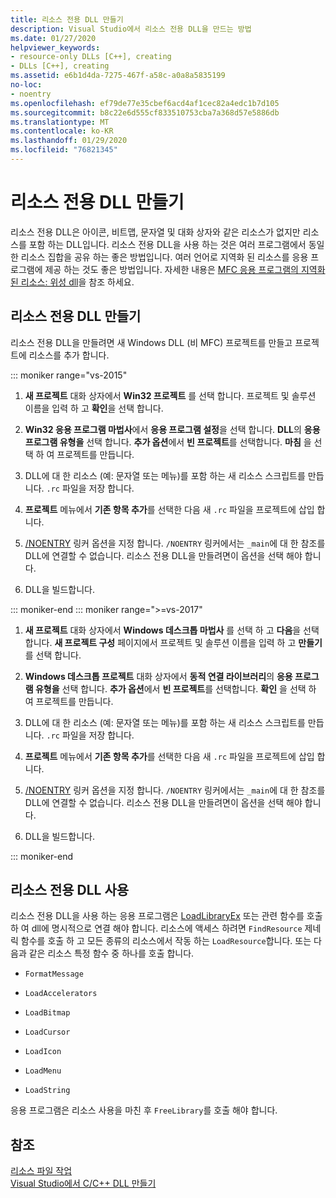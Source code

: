 ```yaml
---
title: 리소스 전용 DLL 만들기
description: Visual Studio에서 리소스 전용 DLL을 만드는 방법
ms.date: 01/27/2020
helpviewer_keywords:
- resource-only DLLs [C++], creating
- DLLs [C++], creating
ms.assetid: e6b1d4da-7275-467f-a58c-a0a8a5835199
no-loc:
- noentry
ms.openlocfilehash: ef79de77e35cbef6acd4af1cec82a4edc1b7d105
ms.sourcegitcommit: b8c22e6d555cf833510753cba7a368d57e5886db
ms.translationtype: MT
ms.contentlocale: ko-KR
ms.lasthandoff: 01/29/2020
ms.locfileid: "76821345"
---
```

# <a name="creating-a-resource-only-dll"></a>리소스 전용 DLL 만들기

리소스 전용 DLL은 아이콘, 비트맵, 문자열 및 대화 상자와 같은 리소스가 없지만 리소스를 포함 하는 DLL입니다. 리소스 전용 DLL을 사용 하는 것은 여러 프로그램에서 동일한 리소스 집합을 공유 하는 좋은 방법입니다. 여러 언어로 지역화 된 리소스를 응용 프로그램에 제공 하는 것도 좋은 방법입니다. 자세한 내용은 [MFC 응용 프로그램의 지역화 된 리소스: 위성 dll](localized-resources-in-mfc-applications-satellite-dlls.md)을 참조 하세요.

## <a name="create-a-resource-only-dll"></a>리소스 전용 DLL 만들기

리소스 전용 DLL을 만들려면 새 Windows DLL (비 MFC) 프로젝트를 만들고 프로젝트에 리소스를 추가 합니다.

::: moniker range="vs-2015"

1. **새 프로젝트** 대화 상자에서 **Win32 프로젝트** 를 선택 합니다. 프로젝트 및 솔루션 이름을 입력 하 고 **확인**을 선택 합니다.

1. **Win32 응용 프로그램 마법사**에서 **응용 프로그램 설정**을 선택 합니다. **DLL**의 **응용 프로그램 유형을** 선택 합니다. **추가 옵션**에서 **빈 프로젝트**를 선택합니다. **마침** 을 선택 하 여 프로젝트를 만듭니다.

1. DLL에 대 한 리소스 (예: 문자열 또는 메뉴)를 포함 하는 새 리소스 스크립트를 만듭니다. `.rc` 파일을 저장 합니다.

1. **프로젝트** 메뉴에서 **기존 항목 추가**를 선택한 다음 새 `.rc` 파일을 프로젝트에 삽입 합니다.

1. [/NOENTRY](reference/noentry-no-entry-point.md) 링커 옵션을 지정 합니다. `/NOENTRY` 링커에서는 `_main`에 대 한 참조를 DLL에 연결할 수 없습니다. 리소스 전용 DLL을 만들려면이 옵션을 선택 해야 합니다.

1. DLL을 빌드합니다.

::: moniker-end
::: moniker range=">=vs-2017"

1. **새 프로젝트** 대화 상자에서 **Windows 데스크톱 마법사** 를 선택 하 고 **다음**을 선택 합니다. **새 프로젝트 구성** 페이지에서 프로젝트 및 솔루션 이름을 입력 하 고 **만들기**를 선택 합니다.

1. **Windows 데스크톱 프로젝트** 대화 상자에서 **동적 연결 라이브러리**의 **응용 프로그램 유형을** 선택 합니다. **추가 옵션**에서 **빈 프로젝트**를 선택합니다. **확인** 을 선택 하 여 프로젝트를 만듭니다.

1. DLL에 대 한 리소스 (예: 문자열 또는 메뉴)를 포함 하는 새 리소스 스크립트를 만듭니다. `.rc` 파일을 저장 합니다.

1. **프로젝트** 메뉴에서 **기존 항목 추가**를 선택한 다음 새 `.rc` 파일을 프로젝트에 삽입 합니다.

1. [/NOENTRY](reference/noentry-no-entry-point.md) 링커 옵션을 지정 합니다. `/NOENTRY` 링커에서는 `_main`에 대 한 참조를 DLL에 연결할 수 없습니다. 리소스 전용 DLL을 만들려면이 옵션을 선택 해야 합니다.

1. DLL을 빌드합니다.

::: moniker-end

## <a name="use-a-resource-only-dll"></a>리소스 전용 DLL 사용

리소스 전용 DLL을 사용 하는 응용 프로그램은 [LoadLibraryEx](loadlibrary-and-afxloadlibrary.md) 또는 관련 함수를 호출 하 여 dll에 명시적으로 연결 해야 합니다. 리소스에 액세스 하려면 `FindResource` 제네릭 함수를 호출 하 고 모든 종류의 리소스에서 작동 하는 `LoadResource`합니다. 또는 다음과 같은 리소스 특정 함수 중 하나를 호출 합니다.

- `FormatMessage`

- `LoadAccelerators`

- `LoadBitmap`

- `LoadCursor`

- `LoadIcon`

- `LoadMenu`

- `LoadString`

응용 프로그램은 리소스 사용을 마친 후 `FreeLibrary`를 호출 해야 합니다.

## <a name="see-also"></a>참조

[리소스 파일 작업](../windows/working-with-resource-files.md)\
[Visual Studio에서 C/C++ DLL 만들기](dlls-in-visual-cpp.md)

